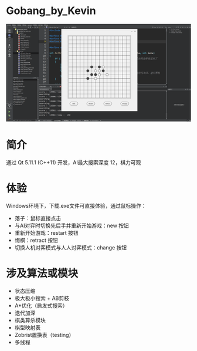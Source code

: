 # Gobang_by_Kevin

![截图](./images/screenshot.png)

# 简介

通过 Qt 5.11.1 (C++11) 开发，AI最大搜索深度 12，棋力可观

# 体验
Windows环境下，下载.exe文件可直接体验，通过鼠标操作：
- 落子：鼠标直接点击
- 与AI对弈时切换先后手并重新开始游戏：new 按钮
- 重新开始游戏：restart 按钮
- 悔棋：retract 按钮
- 切换人机对弈模式与人人对弈模式：change 按钮

# 涉及算法或模块

- 状态压缩
- 极大极小搜索 + AB剪枝
- A*优化（启发式搜索）
- 迭代加深
- 棋类算杀模块
- 棋型映射表
- Zobrist置换表（testing）
- 多线程

